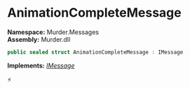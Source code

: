 # AnimationCompleteMessage

**Namespace:** Murder.Messages \
**Assembly:** Murder.dll

```csharp
public sealed struct AnimationCompleteMessage : IMessage
```

**Implements:** _[IMessage](../..//Bang/Components/IMessage.html)_



⚡
